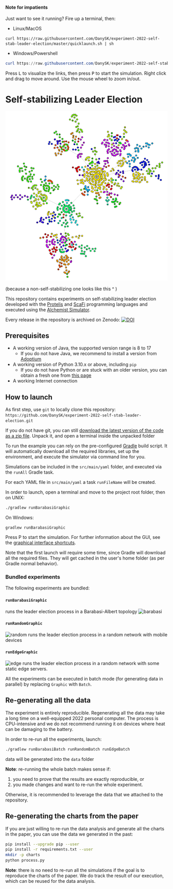 #### Note for impatients

Just want to see it running? Fire up a terminal, then:
* Linux/MacOS
```
curl https://raw.githubusercontent.com/DanySK/experiment-2022-self-stab-leader-election/master/quicklaunch.sh | sh 
```
* Windows/Powershell
```powershell
curl https://raw.githubusercontent.com/DanySK/experiment-2022-self-stab-leader-election/master/quicklaunch.ps1 | Select-Object -ExpandProperty Content | powershell.exe
```

Press <kbd>L</kbd> to visualize the links,
then press <kbd>P</kbd> to start the simulation.
Right click and drag to move around.
Use the mouse wheel to zoom in/out.

# Self-stabilizing Leader Election

![non-self-stab](s-unstable.gif)

(because a non-self-stabilizing one looks like this ^ )

This repository contains experiments on self-stabilizing leader election
developed with the
[Protelis](http://protelis.github.io/)
and
[ScaFi](https://scafi.github.io/)
programming languages
and executed using
the [Alchemist Simulator](https://github.com/AlchemistSimulator/Alchemist).

Every release in the repository is archived on Zenodo: [![DOI](https://zenodo.org/badge/492755314.svg)](https://zenodo.org/badge/latestdoi/492755314)

## Prerequisites

* A working version of Java, the supported version range is 8 to 17
  * If you do not have Java, we recommend to install a version from [Adoptium](https://adoptium.net/)
* A working version of Python 3.10.x or above, including `pip`
  * If you do not have Python or are stuck with an older version, you can obtain a fresh one from [this page](https://www.python.org/downloads/)
* A working Internet connection

## How to launch

As first step, use `git` to locally clone this repository:
``https://github.com/DanySK/experiment-2022-self-stab-leader-election.git``

If you do not have git, you can still [download the latest version of the code as a zip file](https://github.com/DanySK/experiment-2022-self-stab-leader-election/archive/refs/heads/master.zip).
Unpack it, and open a terminal inside the unpacked folder

To run the example you can rely on the pre-configured [Gradle](https://gradle.org) build script.
It will automatically download all the required libraries, set up the environment, and execute the simulator via command line for you.

Simulations can be included in the `src/main/yaml` folder, and executed via the `runAll` Gradle task.

For each YAML file in `src/main/yaml` a task `runFileName` will be created.

In order to launch, open a terminal and move to the project root folder, then on UNIX:
```bash
./gradlew runBarabasiGraphic
```
On Windows:
```
gradlew runBarabasiGraphic
```

Press <kb>P</kb> to start the simulation.
For further information about the GUI, see the [graphical interface shortcuts](https://alchemistsimulator.github.io/reference/default-ui/).

Note that the first launch will require some time, since Gradle will download all the required files.
They will get cached in the user's home folder (as per Gradle normal behavior).

### Bundled experiments

The following experiments are bundled:

#### `runBarabasiGraphic`
runs the leader election process in a Barabasi-Albert topology
![barabasi](https://user-images.githubusercontent.com/1991673/177822849-8d092b0f-dafb-4fcc-a047-aca4cdeff420.gif)

#### `runRandomGraphic`
![random](https://user-images.githubusercontent.com/1991673/177827428-c82def59-8e7b-4c1c-88a8-25c6df4143d3.gif)
runs the leader election process in a random network with mobile devices

#### `runEdgeGraphic`
![edge](https://user-images.githubusercontent.com/1991673/177826459-676a5f2b-cb34-42e9-9af8-15a27ef82194.gif)
runs the leader election process in a random network with some static edge servers.

All the experiments can be executed in batch mode (for generating data in parallel)
by replacing `Graphic` with `Batch`.

## Re-generating all the data

The experiment is entirely reproducible.
Regenerating all the data may take a long time on a well-equipped 2022 personal computer.
The process is CPU-intensive and we do not recommend running it on devices where heat can be damaging to the battery.

In order to re-run all the experiments, launch:
```bash
./gradlew runBarabasiBatch runRandomBatch runEdgeBatch
```
data will be generated into the `data` folder

**Note**: re-running the whole batch makes sense if:
1. you need to prove that the results are exactly reproducible, or
2. you made changes and want to re-run the whole experiment.

Otherwise, it is recommended to leverage the data that we attached to the repository.

## Re-generating the charts from the paper

If you are just willing to re-run the data analysis and generate all the charts in the paper,
you can use the data we generated in the past:

```bash
pip install --upgrade pip --user
pip install -r requirements.txt --user
mkdir -p charts
python process.py
```

**Note**: there is no need to re-run all the simulations if the goal is to reproduce the charts of the paper.
We do track the result of our execution, which can be reused for the data analysis.
